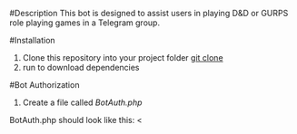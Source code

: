 #Description
This bot is designed to assist users in playing D&D or GURPS role playing games in a Telegram group.

#Installation
1. Clone this repository into your project folder [git clone](git@bitbucket.org:lunchboxgang/dungeonassistantbot.git)
2. run <composer install> to download dependencies

#Bot Authorization
1. Create a file called *BotAuth.php*

BotAuth.php should look like this:
<
<?php
namespace App;

class BotAuth {
	const auth_token = "INSERT_BOT_TOKEN_HERE";

	public function getAuth() {
		return self::auth_token;
	}
}

?>
>